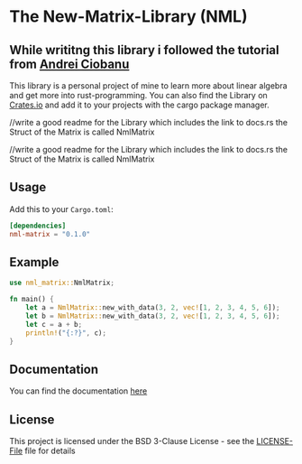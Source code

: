 # The New-Matrix-Library (NML)   
## While writitng this library i followed the tutorial from [Andrei Ciobanu](https://www.andreinc.net/2021/01/20/writing-your-own-linear-algebra-matrix-library-in-c)

This library is a personal project of mine to learn more about linear algebra and get more into rust-programming.
You can also find the Library on [Crates.io](https://crates.io/crates/nml-matrix) and add it to your projects with the cargo package manager.

//write a good readme for the Library which includes the link to docs.rs the Struct of the Matrix is called NmlMatrix

//write a good readme for the Library which includes the link to docs.rs the Struct of the Matrix is called NmlMatrix

## Usage
Add this to your `Cargo.toml`:
```toml
[dependencies]
nml-matrix = "0.1.0"
```

## Example
```rust
use nml_matrix::NmlMatrix;

fn main() {
    let a = NmlMatrix::new_with_data(3, 2, vec![1, 2, 3, 4, 5, 6]);
    let b = NmlMatrix::new_with_data(3, 2, vec![1, 2, 3, 4, 5, 6]);
    let c = a + b;
    println!("{:?}", c);
}
```

## Documentation
You can find the documentation [here](https://docs.rs/nml-matrix/0.1.0/nml_matrix/struct.NmlMatrix.html)

## License
This project is licensed under the BSD 3-Clause License - see the [LICENSE-File](LICENSE) file for details
